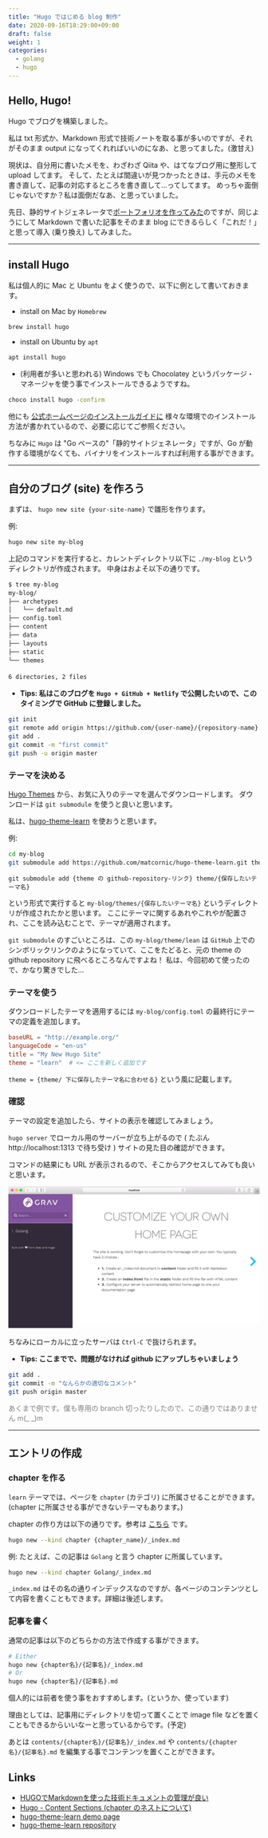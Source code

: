 ```yaml
---
title: "Hugo ではじめる blog 制作"
date: 2020-09-16T18:29:00+09:00
draft: false
weight: 1
categories:
  - golang
  - hugo
---
```


## Hello, Hugo!

Hugo でブログを構築しました。

私は txt 形式か、Markdown 形式で技術ノートを取る事が多いのですが、それがそのまま output になってくれればいいのになあ、と思ってました。(激甘え)

現状は、自分用に書いたメモを、わざわざ Qiita や、はてなブログ用に整形して upload してます。
そして、たとえば間違いが見つかったときは、手元のメモを書き直して、記事の対応するところを書き直して...ってしてます。
めっちゃ面倒じゃないですか？私は面倒だなあ、と思っていました。

先日、静的サイトジェネレータで[ポートフォリオを作ってみた](https://sudachi0114.github.io)のですが、同じようにして Markdown で書いた記事をそのまま blog にできるらしく「これだ！」と思って導入 (乗り換え) してみました。

---

## install Hugo

私は個人的に Mac と Ubuntu をよく使うので、以下に例として書いておきます。

* install on Mac by `Homebrew`
```sh
brew install hugo
```

* install on Ubuntu by `apt`
```sh
apt install hugo
```

* (利用者が多いと思われる) Windows でも Chocolatey というパッケージ・マネージャを使う事でインストールできるようですね。
```sh
choco install hugo -confirm
```

他にも [公式ホームページのインストールガイドに](https://gohugo.io/getting-started/installing/) 様々な環境でのインストール方法が書かれているので、必要に応じてご参照ください。

ちなみに `Hugo` は "Go ベースの"「静的サイトジェネレータ」ですが、Go が動作する環境がなくても、バイナリをインストールすれば利用する事ができます。

---

## 自分のブログ (site) を作ろう

まずは、 `hugo new site {your-site-name}` で雛形を作ります。

例:
```sh
hugo new site my-blog
```

上記のコマンドを実行すると、カレントディレクトリ以下に `./my-blog` というディレクトリが作成されます。
中身はおよそ以下の通りです。

```sh
$ tree my-blog
my-blog/
├── archetypes
│   └── default.md
├── config.toml
├── content
├── data
├── layouts
├── static
└── themes

6 directories, 2 files
```

* **Tips: 私はこのブログを `Hugo + GitHub + Netlify` で公開したいので、このタイミングで GitHub に登録しました。**

```sh
git init
git remote add origin https://github.com/{user-name}/{repository-name}.git
git add .
git commit -m "first commit"
git push -u origin master
```


### テーマを決める
[Hugo Themes](https://themes.gohugo.io/) から、お気に入りのテーマを選んでダウンロードします。
ダウンロードは `git submodule` を使うと良いと思います。


私は、[hugo-theme-learn](https://github.com/matcornic/hugo-theme-learn) を使おうと思います。

例:
```sh
cd my-blog
git submodule add https://github.com/matcornic/hugo-theme-learn.git themes/learn
```

`git submodule add {theme の github-repository-リンク} theme/{保存したいテーマ名}` 

という形式で実行すると `my-blog/themes/{保存したいテーマ名}` というディレクトリが作成されたかと思います。
ここにテーマに関するあれやこれやが配置され、ここを読み込むことで、テーマが適用されます。

`git submodule` のすごいところは、この `my-blog/theme/lean` は `GitHub` 上でのシンボリックリンクのようになっていて、ここをたどると、元の theme の github repository に飛べるところなんですよね！
私は、今回初めて使ったので、かなり驚きでした...

<!-- ここに theme/learn のシンボリックリンクになっている画像を入れても良いかも -->


### テーマを使う
ダウンロードしたテーマを適用するには `my-blog/config.toml` の最終行にテーマの定義を追加します。

```my-blog/config.toml
baseURL = "http://example.org/"
languageCode = "en-us"
title = "My New Hugo Site"
theme = "learn"  # <= ここを新しく追加です
```

`theme = {theme/ 下に保存したテーマ名に合わせる}` という風に記載します。


### 確認
テーマの設定を追加したら、サイトの表示を確認してみましょう。

`hugo server` でローカル用のサーバーが立ち上がるので ( たぶん http://localhost:1313 で待ち受け ) サイトの見た目の確認ができます。

<!-- `hugo server -D`, `hugo -D` => `hugo server` ?? -->

コマンドの結果にも URL が表示されるので、そこからアクセスしてみても良いと思います。

<!-- 以下の画像のように表示されれば OK です。 ここに画像をいれる -->

![front-page image](./images/front-page.png?width=30pc)

ちなみにローカルに立ったサーバは `Ctrl-C` で抜けられます。


* **Tips: ここまでで、問題がなければ github にアップしちゃいましょう**

```sh
git add .
git commit -m "なんらかの適切なコメント"
git push origin master
```

<font color="gray">あくまで例です。僕も専用の branch 切ったりしたので、この通りではありません m(_ _)m</font>

---

## エントリの作成

### chapter を作る
`learn` テーマでは、ページを `chapter` (カテゴリ) に所属させることができます。 (chapter に所属させる事ができないテーマもあります。)

chapter の作り方は以下の通りです。参考は [こちら](https://learn.netlify.app/en/cont/archetypes/) です。

```sh
hugo new --kind chapter {chapter_name}/_index.md
```

例: たとえば、この記事は `Golang` と言う chapter に所属しています。
```sh
hugo new --kind chapter Golang/_index.md
```
`_index.md` はその名の通りインデックスなのですが、各ページのコンテンツとして内容を書くこともできます。詳細は後述します。


### 記事を書く
通常の記事は以下のどちらかの方法で作成する事ができます。

```sh
# Either
hugo new {chapter名}/{記事名}/_index.md
# Or
hugo new {chapter名}/{記事名}.md
```

個人的には前者を使う事をおすすめします。(というか、使っています)

理由としては、記事用にディレクトリを切って置くことで image file などを置くこともできるからいいなーと思っているからです。(予定)

あとは `contents/{chapter名}/{記事名}/_index.md` や `contents/{chapter名}/{記事名}.md` を編集する事でコンテンツを置くことができます。

## Links
* [HUGOでMarkdownを使った技術ドキュメントの管理が良い](https://www.karakaram.com/hugo-usage/)
* [Hugo - Content Sections (chapter のネストについて)](https://gohugo.io/content-management/sections/#nested-sections)
* [hugo-theme-learn demo page](https://learn.netlify.app/en/shortcodes/children/)
* [hugo-theme-learn repository](https://github.com/matcornic/hugo-theme-learn)